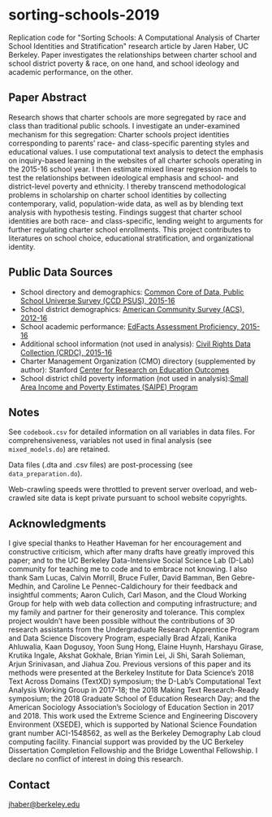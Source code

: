 # sorting-schools-2019
Replication code for "Sorting Schools: A Computational Analysis of Charter School Identities and Stratification" research article by Jaren Haber, UC Berkeley.  Paper investigates the relationships between charter school and school district poverty &amp; race, on one hand, and school ideology and academic performance, on the other.

## Paper Abstract
Research shows that charter schools are more segregated by race and class than traditional public schools. I investigate an under-examined mechanism for this segregation: Charter schools project identities corresponding to parents’ race- and class-specific parenting styles and educational values. I use computational text analysis to detect the emphasis on inquiry-based learning in the websites of all charter schools operating in the 2015-16 school year. I then estimate mixed linear regression models to test the relationships between ideological emphasis and school- and district-level poverty and ethnicity. I thereby transcend methodological problems in scholarship on charter school identities by collecting contemporary, valid, population-wide data, as well as by blending text analysis with hypothesis testing. Findings suggest that charter school identities are both race- and class-specific, lending weight to arguments for further regulating charter school enrollments. This project contributes to literatures on school choice, educational stratification, and organizational identity.

## Public Data Sources
- School directory and demographics: [Common Core of Data, Public School Universe Survey (CCD PSUS), 2015-16](https://nces.ed.gov/ccd/pubschuniv.asp)
- School district demographics: [American Community Survey (ACS), 2012-16](https://www.census.gov/programs-surveys/acs/data/summary-file.html)
- School academic performance: [EdFacts Assessment Proficiency, 2015-16](https://www2.ed.gov/about/inits/ed/edfacts/data-files/index.html) 
- Additional school information (not used in analysis): [Civil Rights Data Collection (CRDC), 2015-16](https://www2.ed.gov/about/offices/list/ocr/docs/crdc-2015-16.html)
- Charter Management Organization (CMO) directory (supplemented by author): Stanford [Center for Research on Education Outcomes](https://credo.stanford.edu/pdfs/CMO%20FINAL.pdf)
- School district child poverty information (not used in analysis):[Small Area Income and Poverty Estimates (SAIPE) Program](https://www.census.gov/programs-surveys/saipe.html)

## Notes
See `codebook.csv` for detailed information on all variables in data files. For comprehensiveness, variables not used in final analysis (see `mixed_models.do`) are retained.

Data files (.dta and .csv files) are post-processing (see `data_preparation.do`).

Web-crawling speeds were throttled to prevent server overload, and web-crawled site data is kept private pursuant to school website copyrights. 

## Acknowledgments
I give special thanks to Heather Haveman for her encouragement and constructive criticism, which after many drafts have greatly improved this paper; and to the UC Berkeley Data-Intensive Social Science Lab (D-Lab) community for teaching me to code and to embrace not knowing. I also thank Sam Lucas, Calvin Morrill, Bruce Fuller, David Bamman, Ben Gebre-Medhin, and Caroline Le Pennec-Caldichoury for their feedback and insightful comments; Aaron Culich, Carl Mason, and the Cloud Working Group for help with web data collection and computing infrastructure; and my family and partner for their generosity and tolerance. This complex project wouldn’t have been possible without the contributions of 30 research assistants from the Undergraduate Research Apprentice Program and Data Science Discovery Program, especially Brad Afzali, Kanika Ahluwalia, Kaan Dogusoy, Yoon Sung Hong, Elaine Huynh, Harshayu Girase, Krutika Ingale, Akshat Gokhale, Brian Yimin Lei, Ji Shi, Sarah Solieman, Arjun Srinivasan, and Jiahua Zou. Previous versions of this paper and its methods were presented at the Berkeley Institute for Data Science’s 2018 Text Across Domains (TextXD) symposium; the D-Lab’s Computational Text Analysis Working Group in 2017-18; the 2018 Making Text Research-Ready symposium; the 2018 Graduate School of Education Research Day; and the American Sociology Association’s Sociology of Education Section in 2017 and 2018. This work used the Extreme Science and Engineering Discovery Environment (XSEDE), which is supported by National Science Foundation grant number ACI-1548562, as well as the Berkeley Demography Lab cloud computing facility. Financial support was provided by the UC Berkeley Dissertation Completion Fellowship and the Bridge Lowenthal Fellowship. I declare no conflict of interest in doing this research.

## Contact 
jhaber@berkeley.edu
